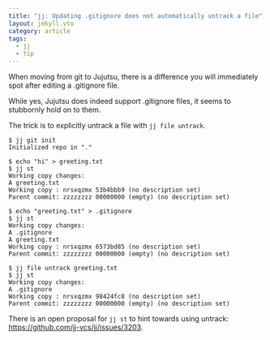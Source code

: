 ```yaml
---
title: "jj: Updating .gitignore does not automatically untrack a file"
layout: jekyll.vto
category: article
tags:
  - jj
  - tip
---
```


When moving from git to Jujutsu, there is a difference you will immediately spot after editing a .gitignore file.

While yes, Jujutsu does indeed support .gitignore files, it seems to stubbornly hold on to them.

The trick is to explicitly untrack a file with `jj file untrack`.

```
$ jj git init
Initialized repo in "."

$ echo "hi" > greeting.txt
$ jj st
Working copy changes:
A greeting.txt
Working copy : nrsxqzmx 53b4bbb9 (no description set)
Parent commit: zzzzzzzz 00000000 (empty) (no description set)

$ echo "greeting.txt" > .gitignore
$ jj st
Working copy changes:
A .gitignore
A greeting.txt
Working copy : nrsxqzmx 6573bd85 (no description set)
Parent commit: zzzzzzzz 00000000 (empty) (no description set)

$ jj file untrack greeting.txt
$ jj st
Working copy changes:
A .gitignore
Working copy : nrsxqzmx 98424fc8 (no description set)
Parent commit: zzzzzzzz 00000000 (empty) (no description set)
```

There is an open proposal for `jj st` to hint towards using untrack: <https://github.com/jj-vcs/jj/issues/3203>.
